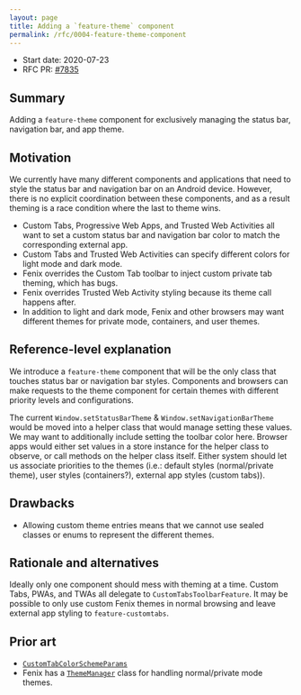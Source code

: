 ```yaml
---
layout: page
title: Adding a `feature-theme` component
permalink: /rfc/0004-feature-theme-component
---
```


* Start date: 2020-07-23
* RFC PR: [#7835](https://github.com/mozilla-mobile/android-components/pull/7835)

## Summary

Adding a `feature-theme` component for exclusively managing the status bar, navigation bar, and app theme.

## Motivation

We currently have many different components and applications that need to style the status bar and navigation bar on an Android device. However, there is no explicit coordination between these components, and as a result theming is a race condition where the last to theme wins.

* Custom Tabs, Progressive Web Apps, and Trusted Web Activities all want to set a custom status bar and navigation bar color to match the corresponding external app.
* Custom Tabs and Trusted Web Activities can specify different colors for light mode and dark mode.
* Fenix overrides the Custom Tab toolbar to inject custom private tab theming, which has bugs.
* Fenix overrides Trusted Web Activity styling because its theme call happens after.
* In addition to light and dark mode, Fenix and other browsers may want different themes for private mode, containers, and user themes.

## Reference-level explanation

We introduce a `feature-theme` component that will be the only class that touches status bar or navigation bar styles. Components and browsers can make requests to the theme component for certain themes with different priority levels and configurations.

The current `Window.setStatusBarTheme` & `Window.setNavigationBarTheme` would be moved into a helper class that would manage setting these values. We may want to additionally include setting the toolbar color here. Browser apps would either set values in a store instance for the helper class to observe, or call methods on the helper class itself. Either system should let us associate priorities to the themes (i.e.: default styles (normal/private theme), user styles (containers?), external app styles (custom tabs)).

## Drawbacks

* Allowing custom theme entries means that we cannot use sealed classes or enums to represent the different themes.

## Rationale and alternatives

Ideally only one component should mess with theming at a time. Custom Tabs, PWAs, and TWAs all delegate to `CustomTabsToolbarFeature`. It may be possible to only use custom Fenix themes in normal browsing and leave external app styling to `feature-customtabs`.

## Prior art

* [`CustomTabColorSchemeParams`](https://developer.android.com/reference/androidx/browser/customtabs/CustomTabColorSchemeParams)
* Fenix has a [`ThemeManager`](https://github.com/mozilla-mobile/fenix/blob/master/app/src/main/java/org/mozilla/fenix/theme/ThemeManager.kt) class for handling normal/private mode themes.
